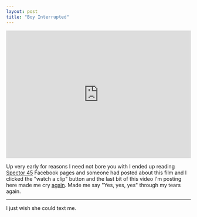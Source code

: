 ```yaml
---
layout: post
title: "Boy Interrupted"
---
```


<iframe width="100%" height="349" src="http://www.youtube.com/embed/dDNoWdyoGFY?rel=0" frameborder="0" allowfullscreen></iframe>

Up very early for reasons I need not bore you with I ended up reading [Spector 45](/2011/01/08/frankie/) Facebook pages and someone had posted about this film and I clicked the "watch a clip" button and the last bit of this video I'm posting here made me cry [again](/2011/06/13/best-worst-of-times/). Made me say "Yes, yes, yes" through my tears again.

---

I just wish she could text me.
